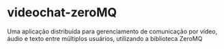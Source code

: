 # videochat-zeroMQ
Uma aplicação distribuída para gerenciamento de comunicação por vídeo, áudio e texto entre múltiplos usuários, utilizando a biblioteca ZeroMQ
